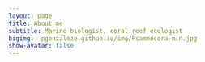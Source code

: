 ```yaml
---
layout: page
title: About me
subtitle: Marine biologist, coral reef ecologist
bigimg:  pgonzaleze.github.io/img/Psammocora-min.jpg 
show-avatar: false
---
```


